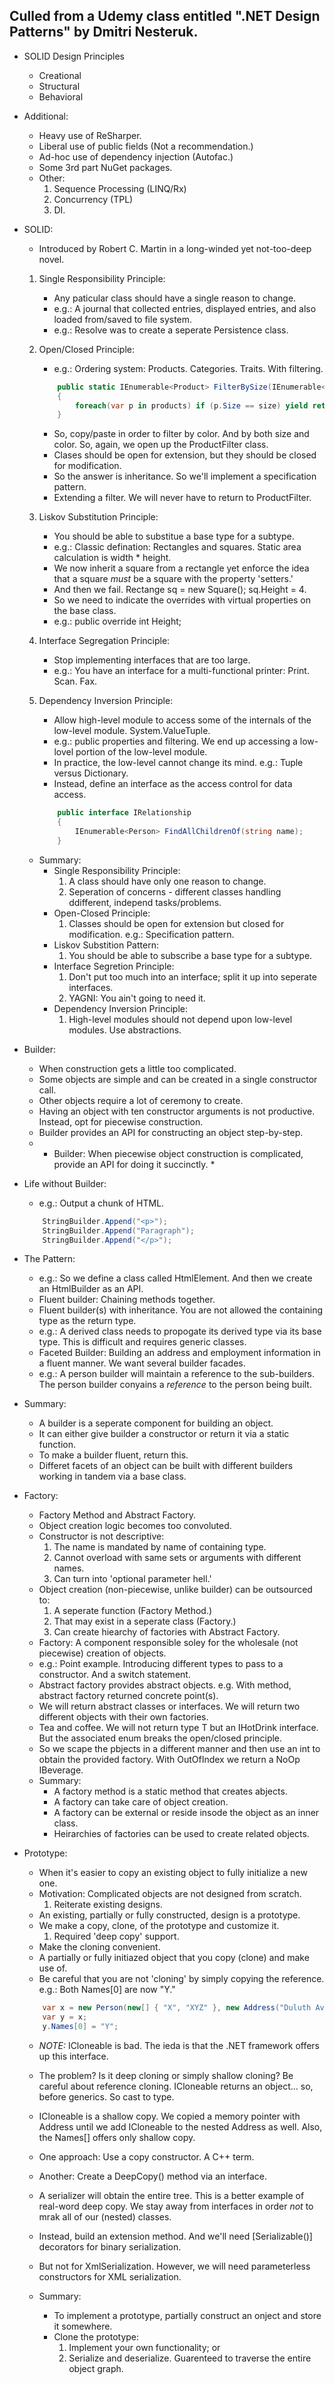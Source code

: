 ## Culled from a Udemy class entitled ".NET Design Patterns" by Dmitri Nesteruk.

- SOLID Design Principles
	- Creational
	- Structural
	- Behavioral

- Additional:
	- Heavy use of ReSharper.
	- Liberal use of public fields (Not a recommendation.)
	- Ad-hoc use of dependency injection (Autofac.)
	- Some 3rd part NuGet packages.
	- Other:
		1. Sequence Processing (LINQ/Rx)
		2. Concurrency (TPL)
		3. DI.

- SOLID:
	- Introduced by Robert C. Martin in a long-winded yet not-too-deep novel.
	1. Single Responsibility Principle:
		- Any paticular class should have a single reason to change.
		- e.g.: A journal that collected entries, displayed entries, and also loaded from/saved to file system.
		- e.g.: Resolve was to create a seperate Persistence class.
	
	2. Open/Closed Principle:
		- e.g.: Ordering system: Products. Categories. Traits. With filtering.
		```csharp
			public static IEnumerable<Product> FilterBySize(IEnumerable<Product> products, Size size)
			{
				foreach(var p in products) if (p.Size == size) yield return p;
			}
		```
		- So, copy/paste in order to filter by color. And by both size and color. So, again, we open up the ProductFilter class.
		- Clases should be open for extension, but they should be closed for modification.
		- So the answer is inheritance. So we'll implement a specification pattern.
		- Extending a filter. We will never have to return to ProductFilter.
	
	3. Liskov Substitution Principle:
		- You should be able to substitue a base type for a subtype.
		- e.g.: Classic defination: Rectangles and squares. Static area calculation is width * height.
		- We now inherit a square from a rectangle yet enforce the idea that a square *must* be a square with the property 'setters.'
		- And then we fail. Rectange sq = new Square(); sq.Height = 4.
		- So we need to indicate the overrides with virtual properties on the base class.
		- e.g.: public override int Height;
	
	4. Interface Segregation Principle:
		- Stop implementing interfaces that are too large.
		- e.g.: You have an interface for a multi-functional printer: Print. Scan. Fax.

	5. Dependency Inversion Principle:
		- Allow high-level module to access some of the internals of the low-level module. System.ValueTuple.
		- e.g.: public properties and filtering. We end up accessing a low-lovel portion of the low-level module.
		- In practice, the low-level cannot change its mind. e.g.: Tuple versus Dictionary.
		- Instead, define an interface as the access control for data access.
		```csharp
			public interface IRelationship
			{
				IEnumerable<Person> FindAllChildrenOf(string name);
			}
		```
	
	- Summary:
		- Single Responsibility Principle:
			1. A class should have only one reason to change.
			2. Seperation of concerns - different classes handling ddifferent, independ tasks/problems.
		- Open-Closed Principle:
			1. Classes should be open for extension but closed for modification. e.g.: Specification pattern.
		- Liskov Substition Pattern:
			1. You should be able to subscribe a base type for a subtype.
		- Interface Segretion Principle:
			1. Don't put too much into an interface; split it up into seperate interfaces.
			2. YAGNI: You ain't going to need it.
		- Dependency Inversion Principle:
			1. High-level modules should not depend upon low-level modules. Use abstractions.


- Builder:
	- When construction gets a little too complicated.
	- Some objects are simple and can be created in a single constructor call.
	- Other objects require a lot of ceremony to create.
	- Having an object with ten constructor arguments is not productive. Instead, opt for piecewise construction.
	- Builder provides an API for constructing an object step-by-step.
	- * Builder: When piecewise object construction is complicated, provide an API for doing it succinctly. *
- Life without Builder:
	- e.g.: Output a chunk of HTML. 
	```csharp
		StringBuilder.Append("<p>");
		StringBuilder.Append("Paragraph");
		StringBuilder.Append("</p>");
	```
- The Pattern:
	- e.g.: So we define a class called HtmlElement. And then we create an HtmlBuilder as an API.
	- Fluent builder: Chaining methods together.
	- Fluent builder(s) with inheritance. You are not allowed the containing type as the return type.
	- e.g.: A derived class needs to propogate its derived type via its base type. This is difficult and requires generic classes.
	- Faceted Builder: Building an address and employment information in a fluent manner. We want several builder facades.
	- e.g.: A person builder will maintain a reference to the sub-builders. The person builder conyains a *reference* to the person being built.
- Summary:
	- A builder is a seperate component for building an object.
	- It can either give builder a constructor or return it via a static function.
	- To make a builder fluent, return this.
	- Differet facets of an object can be built with different builders working in tandem via a base class.

- Factory:
	- Factory Method and Abstract Factory.
	- Object creation logic becomes too convoluted.
	- Constructor is not descriptive:
		1. The name is mandated by name of containing type.
		2. Cannot overload with same sets or arguments with different names.
		3. Can turn into 'optional parameter hell.'
	- Object creation (non-piecewise, unlike builder) can be outsourced to:
		1. A seperate function (Factory Method.)
		2. That may exist in a seperate class (Factory.)
		3. Can create hiearchy of factories with Abstract Factory.
	- Factory: A component responsible soley for the wholesale (not piecewise) creation of objects.
	- e.g.: Point example. Introducing different types to pass to a constructor. And a switch statement.
	- Abstract factory provides abstract objects. e.g. With method, abstract factory returned concrete point(s).
	- We will return abstract classes or interfaces. We will return two different objects with their own factories.
	- Tea and coffee. We will not return type T but an IHotDrink interface. But the associated enum breaks the open/closed principle.
	- So we scape the pbjects in a different manner and then use an int to obtain the provided factory. With OutOfIndex we return a NoOp IBeverage.
	- Summary:
		- A factory method is a static method that creates abjects.
		- A factory can take care of object creation.
		- A factory can be external or reside insode the object as an inner class.
		- Heirarchies of factories can be used to create related objects.

- Prototype:
	- When it's easier to copy an existing object to fully initialize a new one.
	- Motivation: Complicated objects are not designed from scratch.
		1. Reiterate existing designs.
	- An existing, partially or fully constructed, design is a prototype.
	- We make a copy, clone, of the prototype and customize it.
		1. Required 'deep copy' support.
	- Make the cloning convenient.
	- A partially or fully initiazed object that you copy (clone) and make use of.
	- Be careful that you are not 'cloning' by simply copying the reference. e.g.: Both Names[0] are now "Y."
	```csharp
		var x = new Person(new[] { "X", "XYZ" }, new Address("Duluth Avenue", 40));
        var y = x;
        y.Names[0] = "Y";
	```
	- *NOTE:* ICloneable is bad. The ieda is that the .NET framework offers up this interface.
	- The problem? Is it deep cloning or simply shallow cloning? Be careful about reference cloning. ICloneable returns an object... so, before generics. So cast to type.
	- ICloneable is a shallow copy. We copied a memory pointer with Address until we add ICloneable to the nested Address as well. Also, the Names[] offers only shallow copy.

	- One approach: Use a copy constructor. A C++ term.
	- Another: Create a DeepCopy() method via an interface<T>.
	- A serializer will obtain the entire tree. This is a better example of real-word deep copy. We stay away from interfaces in order *not* to mrak all of our (nested) classes.
	- Instead, build an extension method. And we'll need [Serializable()] decorators for binary serialization.
	- But not for XmlSerialization. However, we will need parameterless constructors for XML serialization.
	- Summary:
		- To implement a prototype, partially construct an onject and store it somewhere.
		- Clone the prototype:
			1. Implement your own functionality; or
			2. Serialize and deserialize. Guarenteed to traverse the entire object graph.